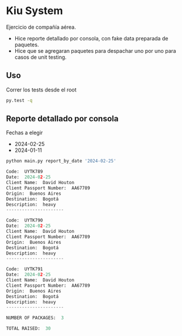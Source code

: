 # Kiu System

Ejercicio de compañía aérea.
- Hice reporte detallado por consola, con fake data preparada de paquetes.
- Hice que se agregaran paquetes para despachar uno por uno para casos de unit testing.

## Uso

Correr los tests desde el root

```bash
py.test -q
```

## Reporte detallado por consola
Fechas a elegir
- 2024-02-25
- 2024-01-11
```python
python main.py report_by_date '2024-02-25'
```

```python
Code:  UYTK789
Date:  2024-02-25
Client Name:  David Houton
Client Passport Number:  AA67789
Origin:  Buenos Aires
Destination:  Bogotá
Description:  heavy
----------------------

Code:  UYTK790
Date:  2024-02-25
Client Name:  David Houton
Client Passport Number:  AA67789
Origin:  Buenos Aires
Destination:  Bogotá
Description:  heavy
----------------------

Code:  UYTK791
Date:  2024-02-25
Client Name:  David Houton
Client Passport Number:  AA67789
Origin:  Buenos Aires
Destination:  Bogotá
Description:  heavy
----------------------

NUMBER OF PACKAGES:  3

TOTAL RAISED:  30
```